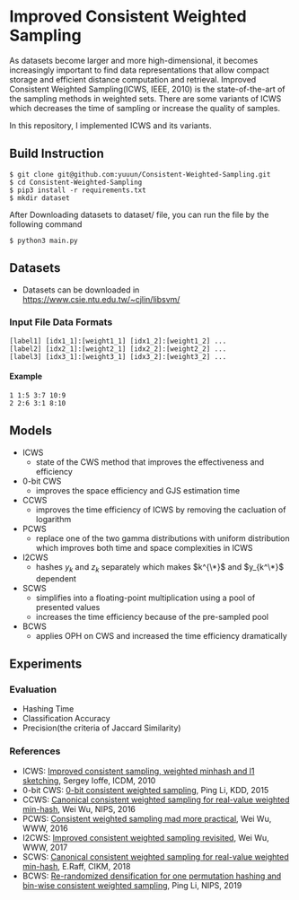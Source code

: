 # Improved Consistent Weighted Sampling
As datasets become larger and more high-dimensional, it becomes increasingly important to find data representations that allow compact storage and efficient distance computation and retrieval. Improved Consistent Weighted Sampling(ICWS, IEEE, 2010) is the state-of-the-art of the sampling methods in weighted sets. There are some variants of ICWS which decreases the time of sampling or increase the quality of samples. 

In this repository, I implemented ICWS and its variants.

## Build Instruction
```
$ git clone git@github.com:yuuun/Consistent-Weighted-Sampling.git
$ cd Consistent-Weighted-Sampling
$ pip3 install -r requirements.txt
$ mkdir dataset
```

After Downloading datasets to dataset/ file, you can run the file by the following command
```
$ python3 main.py
```

## Datasets 
 - Datasets can be downloaded in https://www.csie.ntu.edu.tw/~cjlin/libsvm/

### Input File Data Formats
```
[label1] [idx1_1]:[weight1_1] [idx1_2]:[weight1_2] ...
[label2] [idx2_1]:[weight2_1] [idx2_2]:[weight2_2] ...
[label3] [idx3_1]:[weight3_1] [idx3_2]:[weight3_2] ...
```
 
#### Example
```
1 1:5 3:7 10:9
2 2:6 3:1 8:10 
```

## Models
- ICWS
    - state of the CWS method that improves the effectiveness and efficiency
- 0-bit CWS
    - improves the space efficiency and GJS estimation time
- CCWS
    - improves the time efficiency of ICWS by removing the cacluation of logarithm
- PCWS
    - replace one of the two gamma distributions with uniform distribution which improves both time and space complexities in ICWS
- I2CWS
    - hashes $y_k$ and $z_k$ separately which makes $k^{\*}$ and $y_{k^\*}$ dependent
- SCWS
    - simplifies into a floating-point multiplication using a pool of presented values
    - increases the time efficiency because of the pre-sampled pool
- BCWS
    - applies OPH on CWS and increased the time efficiency dramatically

## Experiments
### Evaluation
 - Hashing Time
 - Classification Accuracy
 - Precision(the criteria of Jaccard Similarity)

### References
 - ICWS: [Improved consistent sampling, weighted minhash and l1 sketching](https://ieeexplore.ieee.org/abstract/document/5693978/?casa_token=cD19RSA8IxUAAAAA:0FWHkkknyJ1pK9Sy9n_saBIeLfS5aajGDw5NBJmPNcfvPShqat8AR5id8Kobp86ZsikbpOoXYrs), Sergey Ioffe, ICDM, 2010
 - 0-bit CWS: [0-bit consistent weighted sampling](https://dl.acm.org/doi/abs/10.1145/2783258.2783406?casa_token=uP0Mu8Z8EDMAAAAA:RYXF3QRGxTbQ7wlEwoNZieO6J5XC2oLHV2cZqDSCX-LUuQpJwDZdy1TSjT_ZzJWTTN7kwjHRyBe94rQ), Ping Li, KDD, 2015
 - CCWS: [Canonical consistent weighted sampling for real-value weighted min-hash](https://ieeexplore.ieee.org/abstract/document/7837987/?casa_token=3TNUkPLz8nYAAAAA:Foee7yZzzhKqUJ67zUehtz-t8GaHoODorolxfAxYWK0aa0KeL7HcB5IVF7wsnC_9oWUrCwdmZck), Wei Wu, NIPS, 2016
 - PCWS: [Consistent weighted sampling mad more practical](https://dl.acm.org/doi/abs/10.1145/3038912.3052598?casa_token=ZucI6adplDYAAAAA:N4rV4dcWQtyhPWS1zZFi4J7IlEdNEQLWN2axJf9sWfW35ylDkTcYI0f1uEHx2tkjfqJJ8AIHgCAU1x0), Wei Wu, WWW, 2016
 - I2CWS: [Improved consistent weighted sampling revisited](https://ieeexplore.ieee.org/abstract/document/8493289/?casa_token=gBsxfXBHNosAAAAA:lLmHk1eYCd0jkBF6-F4A6DsbvZOUAvreLjrTU5BG2ofutdw8cYWHAdMeCmil4kA68ud7TyW-VW4), Wei Wu, WWW, 2017
 - SCWS: [Canonical consistent weighted sampling for real-value weighted min-hash](https://ieeexplore.ieee.org/abstract/document/7837987/?casa_token=yXYVurruAnMAAAAA:5Fq0Gj3ogIBcGll3dLh1xN4c7MuNueS5S9gARGnqNJwYfuUvZHFpBHRi1hK9dxrlxnCVEiJBy6Q), E.Raff, CIKM, 2018
 - BCWS: [Re-randomized densification for one permutation hashing and bin-wise consistent weighted sampling](https://proceedings.neurips.cc/paper/2019/hash/9f067d8d6df2d4b8c64fb4c084d6c208-Abstract.html), Ping Li, NIPS, 2019
